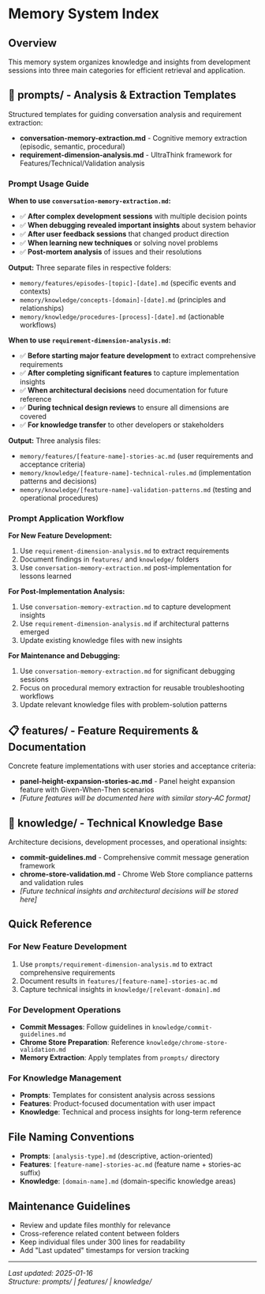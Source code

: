 # Memory System Index

## Overview
This memory system organizes knowledge and insights from development sessions into three main categories for efficient retrieval and application.

## 🧠 prompts/ - Analysis & Extraction Templates
Structured templates for guiding conversation analysis and requirement extraction:

- **conversation-memory-extraction.md** - Cognitive memory extraction (episodic, semantic, procedural)
- **requirement-dimension-analysis.md** - UltraThink framework for Features/Technical/Validation analysis

### Prompt Usage Guide

**When to use `conversation-memory-extraction.md`:**
- ✅ **After complex development sessions** with multiple decision points
- ✅ **When debugging revealed important insights** about system behavior
- ✅ **After user feedback sessions** that changed product direction
- ✅ **When learning new techniques** or solving novel problems
- ✅ **Post-mortem analysis** of issues and their resolutions

**Output:** Three separate files in respective folders:
- `memory/features/episodes-[topic]-[date].md` (specific events and contexts)
- `memory/knowledge/concepts-[domain]-[date].md` (principles and relationships)  
- `memory/knowledge/procedures-[process]-[date].md` (actionable workflows)

**When to use `requirement-dimension-analysis.md`:**
- ✅ **Before starting major feature development** to extract comprehensive requirements
- ✅ **After completing significant features** to capture implementation insights
- ✅ **When architectural decisions** need documentation for future reference
- ✅ **During technical design reviews** to ensure all dimensions are covered
- ✅ **For knowledge transfer** to other developers or stakeholders

**Output:** Three analysis files:
- `memory/features/[feature-name]-stories-ac.md` (user requirements and acceptance criteria)
- `memory/knowledge/[feature-name]-technical-rules.md` (implementation patterns and decisions)
- `memory/knowledge/[feature-name]-validation-patterns.md` (testing and operational procedures)

### Prompt Application Workflow

**For New Feature Development:**
1. Use `requirement-dimension-analysis.md` to extract requirements
2. Document findings in `features/` and `knowledge/` folders  
3. Use `conversation-memory-extraction.md` post-implementation for lessons learned

**For Post-Implementation Analysis:**
1. Use `conversation-memory-extraction.md` to capture development insights
2. Use `requirement-dimension-analysis.md` if architectural patterns emerged
3. Update existing knowledge files with new insights

**For Maintenance and Debugging:**
1. Use `conversation-memory-extraction.md` for significant debugging sessions
2. Focus on procedural memory extraction for reusable troubleshooting workflows
3. Update relevant knowledge files with problem-solution patterns

## 📋 features/ - Feature Requirements & Documentation
Concrete feature implementations with user stories and acceptance criteria:

- **panel-height-expansion-stories-ac.md** - Panel height expansion feature with Given-When-Then scenarios
- *[Future features will be documented here with similar story-AC format]*

## 🔧 knowledge/ - Technical Knowledge Base
Architecture decisions, development processes, and operational insights:

- **commit-guidelines.md** - Comprehensive commit message generation framework
- **chrome-store-validation.md** - Chrome Web Store compliance patterns and validation rules
- *[Future technical insights and architectural decisions will be stored here]*

## Quick Reference

### For New Feature Development
1. Use `prompts/requirement-dimension-analysis.md` to extract comprehensive requirements
2. Document results in `features/[feature-name]-stories-ac.md`
3. Capture technical insights in `knowledge/[relevant-domain].md`

### For Development Operations
- **Commit Messages**: Follow guidelines in `knowledge/commit-guidelines.md`
- **Chrome Store Preparation**: Reference `knowledge/chrome-store-validation.md`
- **Memory Extraction**: Apply templates from `prompts/` directory

### For Knowledge Management
- **Prompts**: Templates for consistent analysis across sessions
- **Features**: Product-focused documentation with user impact
- **Knowledge**: Technical and process insights for long-term reference

## File Naming Conventions
- **Prompts**: `[analysis-type].md` (descriptive, action-oriented)
- **Features**: `[feature-name]-stories-ac.md` (feature name + stories-ac suffix)
- **Knowledge**: `[domain-name].md` (domain-specific knowledge areas)

## Maintenance Guidelines
- Review and update files monthly for relevance
- Cross-reference related content between folders
- Keep individual files under 300 lines for readability
- Add "Last updated" timestamps for version tracking

---
*Last updated: 2025-01-16*  
*Structure: prompts/ | features/ | knowledge/*